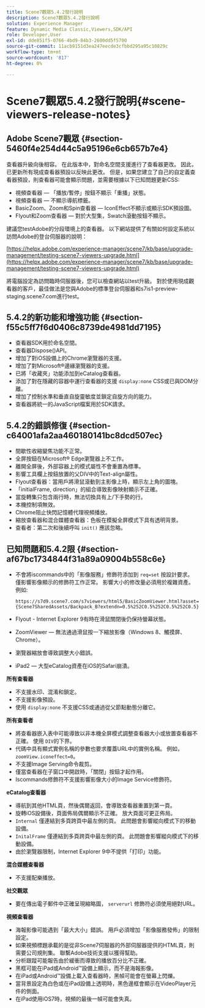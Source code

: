 ```yaml
---
title: Scene7觀眾5.4.2發行說明
description: Scene7觀眾5.4.2發行說明
solution: Experience Manager
feature: Dynamic Media Classic,Viewers,SDK/API
role: Developer,User
exl-id: dde851f5-0766-4bd9-84b3-2600dd5f5700
source-git-commit: 11acb9151d3ea247eecde3cfbbd295a95c10829c
workflow-type: tm+mt
source-wordcount: '817'
ht-degree: 0%

---
```


# Scene7觀眾5.4.2發行說明{#scene-viewers-release-notes}

## Adobe Scene7觀眾 {#section-5460f4e254d44c5a95196e6cb657b7e4}

查看器升級向後相容。 在此版本中，對命名空間支援進行了查看器更改。 因此，已更新所有現成查看器預設以反映此更改。 但是，如果您建立了自己的自定義查看器預設，則查看器可能會顯示問題，並需要根據以下已知問題更新CSS:

* 視頻查看器 — 「播放/暫停」按鈕不顯示「重播」狀態。
* 視頻查看器 — 不顯示導航標籤。
* BasicZoom、Zoom和Spin查看器 — IconEffect不顯示或顯示SDK預設圖。
* Flyout和Zoom查看器 — 對於大型集，Swatch滾動按鈕不顯示。

建議您testAdobe的分段環境上的查看器。 以下網站提供了有關如何設定系統以訪問Adobe的登台伺服器的說明：

[https://helpx.adobe.com/experience-manager/scene7/kb/base/upgrade-management/testing-scene7-viewers-upgrade.html](https://helpx.adobe.com/experience-manager/scene7/kb/base/upgrade-management/testing-scene7-viewers-upgrade.html)

將電腦設定為訪問臨時伺服器後，您可以檢查網站以test升級。 對於使用現成觀看器的客戶，最佳做法是您與Adobe的標準登台伺服器和s7is1-preview-staging.scene7.com進行test。

## 5.4.2的新功能和增強功能 {#section-f55c5ff7f6d0406c8739de4981dd7195}

* 查看器SDK用於命名空間。
* 查看器Dispose()API。
* 增加了對iOS設備上的Chrome瀏覽器的支援。
* 增加了對Microsoft®邊緣瀏覽器的支援。
* 已將「收藏夾」功能添加到eCatalog查看器。
* 添加了對在隱藏的容器中運行查看器的支援 `display:none` CSS或已與DOM分離。
* 增加了控制水準和垂直自旋靈敏度並鎖定自旋方向的能力。
* 查看器將統一的JavaScript檔案用於SDK請求。

## 5.4.2的錯誤修復 {#section-c64001afa2aa460180141bc8dcd507ec}

* 間歇性收縮變焦功能不正常。
* 全屏按鈕在Microsoft® Edge瀏覽器上不工作。
* 離開全屏後，外部容器上的模式屬性不會重置為標準。
* 影響工具欄上按鈕放置的父DIV中的Text-align屬性。
* Flyout查看器：當用戶將滑鼠滾動到主影像上時，顯示左上角的圖塊。
* 「initialFrame, direction」的組合導致影像映射顯示不正確。
* 當旋轉集只包含兩行時，無法切換具有上/下手勢的行。
* 本機控制項無效。
* Chrome阻止快閃記憶體代理視頻播放。
* 縮放查看器和混合媒體查看器：色板在模擬全屏模式下具有透明背景。
* 查看者：第二次和後續呼叫 `init()` 應該忽略。

## 已知問題和5.4.2限 {#section-af67bc1734844f31a89a09004b558c6e}

* 不會將iscommands中的「影像服務」修飾符添加到 `req=set` 按設計要求。 僅影響影像顯示的修飾符工作正常。 影響大小的修改量必須用於複雜資產。 例如: 

   ```
   https://s7d9.scene7.com/s7viewers/html5/BasicZoomViewer.html?asset= {Scene7SharedAssets/Backpack_B?extendn=0.5%252C0.5%252C0.5%252C0.5}
   ```

* Flyout - Internet Explorer 9有時在滑鼠關閉後仍保持螢幕狀態。
* ZoomViewer — 無法通過滑鼠按一下縮放影像（Windows 8、觸摸屏、Chrome）。
* 瀏覽器縮放會導致調整大小錯誤。
* iPad2 — 大型eCatalog資產在iOS的Safari崩潰。

**所有查看器**

* 不支援水印、混淆和鎖定。
* 不支援影像預設。
* 使用 `display:none` 不支援CSS或通過從父節點動態分離它。

**所有查看者**

* 將查看器嵌入表中可能導致以非本機全屏模式調整查看器大小或放置查看器不正確。 使用 `DIV`的下界。
* 代碼中具有顯式實例名稱的參數也要求覆蓋URL中的實例名稱。 例如，`zoomView.iconeffect=0`。
* 不支援Image Serving命令裁剪。
* 僅當查看器在子窗口中開啟時，「關閉」按鈕才起作用。
* Iscommands修飾符不支援影響影像大小的Image Service修飾符。

**eCatalog查看器**

* 導航到其他HTML頁，然後偶爾返回，會導致查看器重置到第一頁。
* 旋轉iOS設備後，頁面佈局偶爾顯示不正確。 放大頁面可更正佈局。
* `Internal` 僅連結到多頁跨頁中最左側的頁。 此問題會影響縱向模式下的移動設備。
* `InitalFrame` 僅連結到多頁跨頁中最左側的頁。 此問題會影響縱向模式下的移動設備。
* 由於瀏覽器限制，Internet Explorer 9中不提供「打印」功能。

**混合媒體查看器**

* 不支援配樂播放。

**社交觀眾**

* 要在傳出電子郵件中正確呈現縮略圖， `serverurl` 修飾符必須使用絕對URL。

**視頻查看器**

* 海報影像可能遇到「最大大小」錯誤。 用戶必須增加「影像服務發佈」的限制設定。
* 如果視頻標題承載的是從非Scene7伺服器的外部伺服器提供的HTML頁，則需要公司規則集。 聯繫Adobe技術支援以獲得幫助。
* 分析跟蹤可能報告由於緩衝而導致的播放百分比不正確。
* 黑框可能在iPad或Android™設備上顯示，而不是海報影像。
* 在iPad或Android™設備上載入查看器時，黑幀可能會在螢幕上閃爍。
* 當背景設定為白色或在iPad設備上透明時，黑色邊框會顯示在VideoPlayer元件的側面。
* 在iPad使用iOS7時，視頻的最後一幀可能會失真。
